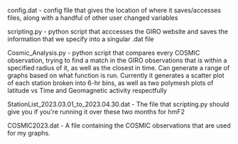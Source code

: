 config.dat - config file that gives the location of where it saves/accesses files, along with a handful of other user changed variables

scripting.py - python script that acccesses the GIRO website and saves the information that we specify into a singular .dat file

Cosmic_Analysis.py - python script that compares every COSMIC observation, trying to find a match in the GIRO observations that is within a specified radius of it, as well as the closest in time. Can generate a range of graphs based on what function is run. Currently it generates a scatter plot of each station broken into 6-hr bins, as well as two polymesh plots of latitude vs Time and Geomagnetic activity respectfully

StationList_2023.03.01_to_2023.04.30.dat - The file that scripting.py should give you if you're running it over these two months for hmF2

COSMIC2023.dat - A file containing the COSMIC observations that are used for my graphs.
